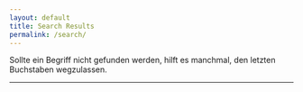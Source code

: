 ```yaml
---
layout: default
title: Search Results
permalink: /search/
---
```

Sollte ein Begriff nicht gefunden werden, hilft es manchmal, den letzten Buchstaben wegzulassen.

* * *

<div id="search-results"></div>

<script>
window.store = {
  {% assign pages = site.pages | where_exp: "page", "page.path contains 'content/'" %}
  {% for page in pages %}
    "{{ page.url }}": {
      "title": {{ page.name | replace: '.md', '' | jsonify }},
      "content": {{ page.content | strip_html | strip_newlines | jsonify }},
      "url": "{{ page.url }}"
    }{% unless forloop.last %},{% endunless %}
  {% endfor %}
};
</script>

<script src="https://unpkg.com/lunr/lunr.js"></script>
<script src="{{ '/assets/js/search.js' | relative_url }}"></script>

